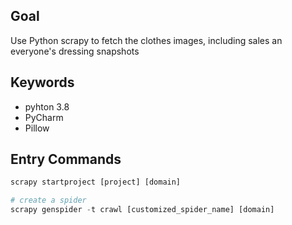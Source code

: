 ## Goal

Use Python scrapy to fetch the clothes images, including sales an everyone's dressing snapshots


## Keywords
- pyhton 3.8
- PyCharm
- Pillow


## Entry Commands
```py
scrapy startproject [project] [domain]

# create a spider
scrapy genspider -t crawl [customized_spider_name] [domain]
```
